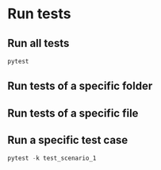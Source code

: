 # Run tests

## Run all tests
```python
pytest
```

## Run tests of a specific folder

## Run tests of a specific file

## Run a specific test case
```python
pytest -k test_scenario_1
```

